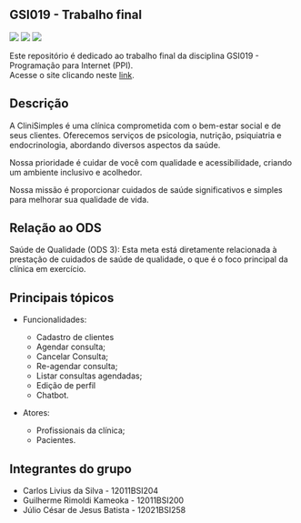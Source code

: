 ## GSI019 - Trabalho final
<!-- badges -->
<div align="start">
  <img src="https://img.shields.io/badge/HTML5-E34F26?style=for-the-badge&logo=html5&logoColor=white">
  <img src="https://img.shields.io/badge/CSS3-1572B6?style=for-the-badge&logo=css3&logoColor=white">
  <!-- <img src="https://img.shields.io/badge/PHP-777BB4?style=for-the-badge&logo=php&logoColor=white"> -->
  <img src="https://img.shields.io/badge/JavaScript-323330?style=for-the-badge&logo=javascript&logoColor=F7DF1E">
  <!-- <img src="https://img.shields.io/badge/Node%20js-339933?style=for-the-badge&logo=nodedotjs&logoColor=white">
  <img src="https://img.shields.io/badge/Amazon_AWS-FF9900?style=for-the-badge&logo=amazonaws&logoColor=white">   -->
</div>
  
Este repositório é dedicado ao trabalho final da disciplina GSI019 - Programação para Internet (PPI).  
Acesse o site clicando neste 
<a href="http://guilhermekameoka.42web.io/trabalho-final/index.html" target="_blank">link</a>.


## Descrição

A CliniSimples é uma clínica comprometida com o bem-estar social e de seus clientes.
Oferecemos serviços de psicologia, nutrição, psiquiatria e endocrinologia, abordando diversos aspectos da saúde.

Nossa prioridade é cuidar de você com qualidade e acessibilidade, criando um ambiente inclusivo e acolhedor.

Nossa missão é proporcionar cuidados de saúde significativos e simples para melhorar sua qualidade de vida.
           

## Relação ao ODS

Saúde de Qualidade (ODS 3): Esta meta está diretamente relacionada à prestação de cuidados de saúde de qualidade, o que é o foco principal da clínica em exercício.

## Principais tópicos

- Funcionalidades:
  - Cadastro de clientes
  - Agendar consulta;
  - Cancelar Consulta;
  - Re-agendar consulta;
  - Listar consultas agendadas;
  - Edição de perfil
  - Chatbot.
  
- Atores:
    - Profissionais da clínica;
    - Pacientes.

## Integrantes do grupo

- Carlos Livius da Silva - 12011BSI204
- Guilherme Rimoldi Kameoka - 12011BSI200
- Júlio César de Jesus Batista - 12021BSI258